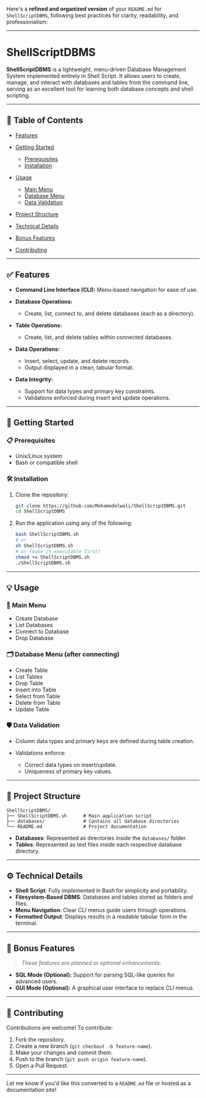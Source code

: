 Here's a **refined and organized version** of your `README.md` for `ShellScriptDBMS`, following best practices for clarity, readability, and professionalism:

---

# ShellScriptDBMS

**ShellScriptDBMS** is a lightweight, menu-driven Database Management System implemented entirely in Shell Script. It allows users to create, manage, and interact with databases and tables from the command line, serving as an excellent tool for learning both database concepts and shell scripting.

---

## 📑 Table of Contents

* [Features](#features)
* [Getting Started](#getting-started)

  * [Prerequisites](#prerequisites)
  * [Installation](#installation)
* [Usage](#usage)

  * [Main Menu](#main-menu)
  * [Database Menu](#database-menu)
  * [Data Validation](#data-validation)
* [Project Structure](#project-structure)
* [Technical Details](#technical-details)
* [Bonus Features](#bonus-features)
* [Contributing](#contributing)

---

## ✅ Features

* **Command Line Interface (CLI):** Menu-based navigation for ease of use.
* **Database Operations:**

  * Create, list, connect to, and delete databases (each as a directory).
* **Table Operations:**

  * Create, list, and delete tables within connected databases.
* **Data Operations:**

  * Insert, select, update, and delete records.
  * Output displayed in a clean, tabular format.
* **Data Integrity:**

  * Support for data types and primary key constraints.
  * Validations enforced during insert and update operations.

---

## 🚀 Getting Started

### 📋 Prerequisites

* Unix/Linux system
* Bash or compatible shell

### 🛠 Installation

1. Clone the repository:

   ```bash
   git clone https://github.com/Mohamedelwali/ShellScriptDBMS.git
   cd ShellScriptDBMS
   ```

2. Run the application using any of the following:

   ```bash
   bash ShellScriptDBMS.sh
   # or
   sh ShellScriptDBMS.sh
   # or (make it executable first)
   chmod +x ShellScriptDBMS.sh
   ./ShellScriptDBMS.sh
   ```

---

## 💡 Usage

### 🧭 Main Menu

* Create Database
* List Databases
* Connect to Database
* Drop Database

### 🗂 Database Menu (after connecting)

* Create Table
* List Tables
* Drop Table
* Insert into Table
* Select from Table
* Delete from Table
* Update Table

### 🛡 Data Validation

* Column data types and primary keys are defined during table creation.
* Validations enforce:

  * Correct data types on insert/update.
  * Uniqueness of primary key values.

---

## 📁 Project Structure

```
ShellScriptDBMS/
├── ShellScriptDBMS.sh      # Main application script
├── databases/              # Contains all database directories
└── README.md               # Project documentation
```

* **Databases**: Represented as directories inside the `databases/` folder.
* **Tables**: Represented as text files inside each respective database directory.

---

## ⚙️ Technical Details

* **Shell Script**: Fully implemented in Bash for simplicity and portability.
* **Filesystem-Based DBMS**: Databases and tables stored as folders and files.
* **Menu Navigation**: Clear CLI menus guide users through operations.
* **Formatted Output**: Displays results in a readable tabular form in the terminal.

---

## 🌟 Bonus Features

> *These features are planned or optional enhancements:*

* **SQL Mode (Optional):** Support for parsing SQL-like queries for advanced users.
* **GUI Mode (Optional):** A graphical user interface to replace CLI menus.

---

## 🤝 Contributing

Contributions are welcome!
To contribute:

1. Fork the repository.
2. Create a new branch (`git checkout -b feature-name`).
3. Make your changes and commit them.
4. Push to the branch (`git push origin feature-name`).
5. Open a Pull Request.

---

Let me know if you'd like this converted to a `README.md` file or hosted as a documentation site!
